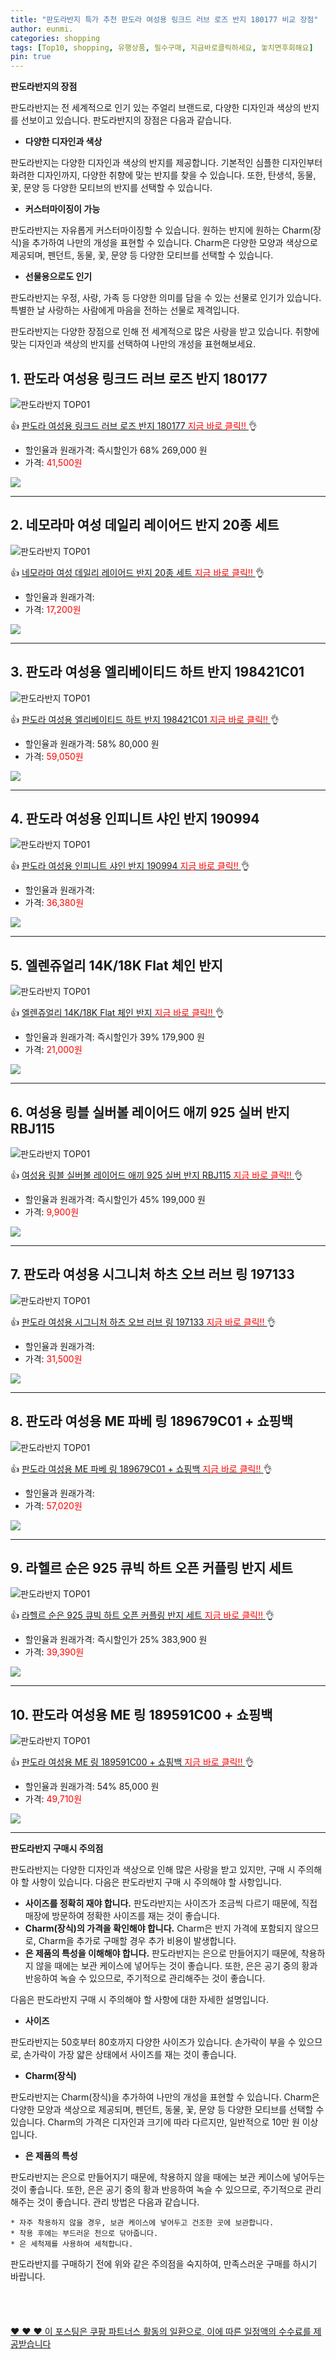 ```yaml
---
title: "판도라반지 특가 추천 판도라 여성용 링크드 러브 로즈 반지 180177 비교 장점"
author: eunmi.
categories: shopping
tags: [Top10, shopping, 유행상품, 필수구매, 지금바로클릭하세요, 놓치면후회해요]
pin: true
---
```

**판도라반지의 장점**

판도라반지는 전 세계적으로 인기 있는 주얼리 브랜드로, 다양한 디자인과 색상의 반지를 선보이고 있습니다. 판도라반지의 장점은 다음과 같습니다.

* **다양한 디자인과 색상**

판도라반지는 다양한 디자인과 색상의 반지를 제공합니다. 기본적인 심플한 디자인부터 화려한 디자인까지, 다양한 취향에 맞는 반지를 찾을 수 있습니다. 또한, 탄생석, 동물, 꽃, 문양 등 다양한 모티브의 반지를 선택할 수 있습니다.

* **커스터마이징이 가능**

판도라반지는 자유롭게 커스터마이징할 수 있습니다. 원하는 반지에 원하는 Charm(장식)을 추가하여 나만의 개성을 표현할 수 있습니다. Charm은 다양한 모양과 색상으로 제공되며, 펜던트, 동물, 꽃, 문양 등 다양한 모티브를 선택할 수 있습니다.

* **선물용으로도 인기**

판도라반지는 우정, 사랑, 가족 등 다양한 의미를 담을 수 있는 선물로 인기가 있습니다. 특별한 날 사랑하는 사람에게 마음을 전하는 선물로 제격입니다.

판도라반지는 다양한 장점으로 인해 전 세계적으로 많은 사랑을 받고 있습니다. 취향에 맞는 디자인과 색상의 반지를 선택하여 나만의 개성을 표현해보세요.

   

## 1. 판도라 여성용 링크드 러브 로즈 반지 180177

![판도라반지 TOP01](https://thumbnail8.coupangcdn.com/thumbnails/remote/230x230ex/image/rs_quotation_api/lpgpxnas/d7757ce19f41479eada14569d0052eed.jpg)


👍 [판도라 여성용 링크드 러브 로즈 반지 180177 <font color=red> 지금 바로 클릭!! </font> ](https://link.coupang.com/re/AFFSDP?lptag=AF3617701&subid=GithubCoopas&pageKey=6529943837&traceid=V0-153&itemId=14499263781&vendorItemId=81742317232) 👌 


- 할인율과 원래가격: 즉시할인가 68%  269,000   원
- 가격: <span style='color:red'>41,500원</span>

[![](/discount_price.png)](https://link.coupang.com/re/AFFSDP?lptag=AF3617701&subid=GithubCoopas&pageKey=6529943837&traceid=V0-153&itemId=14499263781&vendorItemId=81742317232)

---


   

## 2. 네모라마 여성 데일리 레이어드 반지 20종 세트

![판도라반지 TOP01](https://thumbnail6.coupangcdn.com/thumbnails/remote/230x230ex/image/vendor_inventory/5ebe/fb78723467ee7739dc3909d3c53a4817d4fc9d3dcc861d88bf45e3bdef8b.jpg)


👍 [네모라마 여성 데일리 레이어드 반지 20종 세트 <font color=red> 지금 바로 클릭!! </font> ](https://link.coupang.com/re/AFFSDP?lptag=AF3617701&subid=GithubCoopas&pageKey=7233144138&traceid=V0-153&itemId=18358833751&vendorItemId=85502612256) 👌 


- 할인율과 원래가격: 
- 가격: <span style='color:red'>17,200원</span>

[![](/discount_price.png)](https://link.coupang.com/re/AFFSDP?lptag=AF3617701&subid=GithubCoopas&pageKey=7233144138&traceid=V0-153&itemId=18358833751&vendorItemId=85502612256)

---


   

## 3. 판도라 여성용 엘리베이티드 하트 반지 198421C01

![판도라반지 TOP01](https://thumbnail8.coupangcdn.com/thumbnails/remote/230x230ex/image/rs_quotation_api/csbs4xyr/6453c4f34adf4742a2b09defece6f752.jpg)


👍 [판도라 여성용 엘리베이티드 하트 반지 198421C01 <font color=red> 지금 바로 클릭!! </font> ](https://link.coupang.com/re/AFFSDP?lptag=AF3617701&subid=GithubCoopas&pageKey=6523537662&traceid=V0-153&itemId=14463153327&vendorItemId=81706575626) 👌 


- 할인율과 원래가격: 58%  80,000   원
- 가격: <span style='color:red'>59,050원</span>

[![](/discount_price.png)](https://link.coupang.com/re/AFFSDP?lptag=AF3617701&subid=GithubCoopas&pageKey=6523537662&traceid=V0-153&itemId=14463153327&vendorItemId=81706575626)

---


   

## 4. 판도라 여성용 인피니트 샤인 반지 190994

![판도라반지 TOP01](https://thumbnail10.coupangcdn.com/thumbnails/remote/230x230ex/image/retail/images/1847774970452044-9b3f334f-74ab-4766-a552-4b64785e9e27.jpg)


👍 [판도라 여성용 인피니트 샤인 반지 190994 <font color=red> 지금 바로 클릭!! </font> ](https://link.coupang.com/re/AFFSDP?lptag=AF3617701&subid=GithubCoopas&pageKey=6579472378&traceid=V0-153&itemId=14800200715&vendorItemId=82039980882) 👌 


- 할인율과 원래가격: 
- 가격: <span style='color:red'>36,380원</span>

[![](/discount_price.png)](https://link.coupang.com/re/AFFSDP?lptag=AF3617701&subid=GithubCoopas&pageKey=6579472378&traceid=V0-153&itemId=14800200715&vendorItemId=82039980882)

---


   

## 5. 엘렌쥬얼리 14K/18K Flat 체인 반지

![판도라반지 TOP01](https://thumbnail10.coupangcdn.com/thumbnails/remote/230x230ex/image/vendor_inventory/00de/67aa0fd411a4589a3f0134ffe1ca3f3019f645fb41959f37666168fecb98.jpg)


👍 [엘렌쥬얼리 14K/18K Flat 체인 반지 <font color=red> 지금 바로 클릭!! </font> ](https://link.coupang.com/re/AFFSDP?lptag=AF3617701&subid=GithubCoopas&pageKey=130485609&traceid=V0-153&itemId=384038729&vendorItemId=70903614090) 👌 


- 할인율과 원래가격: 즉시할인가 39%  179,900   원
- 가격: <span style='color:red'>21,000원</span>

[![](/discount_price.png)](https://link.coupang.com/re/AFFSDP?lptag=AF3617701&subid=GithubCoopas&pageKey=130485609&traceid=V0-153&itemId=384038729&vendorItemId=70903614090)

---


   

## 6. 여성용 링블 실버볼 레이어드 애끼 925 실버 반지 RBJ115

![판도라반지 TOP01](https://thumbnail7.coupangcdn.com/thumbnails/remote/230x230ex/image/retail/images/2958342229877817-f9b764aa-7e68-436c-a32f-6968ab2fa854.jpg)


👍 [여성용 링블 실버볼 레이어드 애끼 925 실버 반지 RBJ115 <font color=red> 지금 바로 클릭!! </font> ](https://link.coupang.com/re/AFFSDP?lptag=AF3617701&subid=GithubCoopas&pageKey=7266173470&traceid=V0-153&itemId=18519592296&vendorItemId=85658273547) 👌 


- 할인율과 원래가격: 즉시할인가 45%  199,000   원
- 가격: <span style='color:red'>9,900원</span>

[![](/discount_price.png)](https://link.coupang.com/re/AFFSDP?lptag=AF3617701&subid=GithubCoopas&pageKey=7266173470&traceid=V0-153&itemId=18519592296&vendorItemId=85658273547)

---


   

## 7. 판도라 여성용 시그니처 하츠 오브 러브 링 197133

![판도라반지 TOP01](https://thumbnail7.coupangcdn.com/thumbnails/remote/230x230ex/image/retail/images/635326813918026-dec3847d-d474-4891-975a-cf3f14651186.jpg)


👍 [판도라 여성용 시그니처 하츠 오브 러브 링 197133 <font color=red> 지금 바로 클릭!! </font> ](https://link.coupang.com/re/AFFSDP?lptag=AF3617701&subid=GithubCoopas&pageKey=6015433365&traceid=V0-153&itemId=10924678121&vendorItemId=86939514766) 👌 


- 할인율과 원래가격: 
- 가격: <span style='color:red'>31,500원</span>

[![](/discount_price.png)](https://link.coupang.com/re/AFFSDP?lptag=AF3617701&subid=GithubCoopas&pageKey=6015433365&traceid=V0-153&itemId=10924678121&vendorItemId=86939514766)

---


   

## 8. 판도라 여성용 ME 파베 링 189679C01 + 쇼핑백

![판도라반지 TOP01](https://thumbnail7.coupangcdn.com/thumbnails/remote/230x230ex/image/retail/images/2023/09/08/18/6/8144271d-2e84-4783-95c2-cb4ef9fa277c.jpg)


👍 [판도라 여성용 ME 파베 링 189679C01 + 쇼핑백 <font color=red> 지금 바로 클릭!! </font> ](https://link.coupang.com/re/AFFSDP?lptag=AF3617701&subid=GithubCoopas&pageKey=7584801187&traceid=V0-153&itemId=20029475584&vendorItemId=87126039206) 👌 


- 할인율과 원래가격: 
- 가격: <span style='color:red'>57,020원</span>

[![](/discount_price.png)](https://link.coupang.com/re/AFFSDP?lptag=AF3617701&subid=GithubCoopas&pageKey=7584801187&traceid=V0-153&itemId=20029475584&vendorItemId=87126039206)

---


   

## 9. 라헬르 순은 925 큐빅 하트 오픈 커플링 반지 세트

![판도라반지 TOP01](https://thumbnail7.coupangcdn.com/thumbnails/remote/230x230ex/image/vendor_inventory/3e76/7a21e76aaf5c0870cda65451ed194c56d5c23e515da1d832b4f5d66608c9.png)


👍 [라헬르 순은 925 큐빅 하트 오픈 커플링 반지 세트 <font color=red> 지금 바로 클릭!! </font> ](https://link.coupang.com/re/AFFSDP?lptag=AF3617701&subid=GithubCoopas&pageKey=7314360639&traceid=V0-153&itemId=18745261098&vendorItemId=85877436754) 👌 


- 할인율과 원래가격: 즉시할인가 25%  383,900   원
- 가격: <span style='color:red'>39,390원</span>

[![](/discount_price.png)](https://link.coupang.com/re/AFFSDP?lptag=AF3617701&subid=GithubCoopas&pageKey=7314360639&traceid=V0-153&itemId=18745261098&vendorItemId=85877436754)

---


   

## 10. 판도라 여성용 ME 링 189591C00 + 쇼핑백

![판도라반지 TOP01](https://thumbnail10.coupangcdn.com/thumbnails/remote/230x230ex/image/retail/images/2023/09/08/18/7/f34a8e60-2f4c-46f7-b98d-a58eeafae8d5.jpg)


👍 [판도라 여성용 ME 링 189591C00 + 쇼핑백 <font color=red> 지금 바로 클릭!! </font> ](https://link.coupang.com/re/AFFSDP?lptag=AF3617701&subid=GithubCoopas&pageKey=7584801066&traceid=V0-153&itemId=20029474516&vendorItemId=87126037982) 👌 


- 할인율과 원래가격: 54%  85,000   원
- 가격: <span style='color:red'>49,710원</span>

[![](/discount_price.png)](https://link.coupang.com/re/AFFSDP?lptag=AF3617701&subid=GithubCoopas&pageKey=7584801066&traceid=V0-153&itemId=20029474516&vendorItemId=87126037982)

---
**판도라반지 구매시 주의점**

판도라반지는 다양한 디자인과 색상으로 인해 많은 사랑을 받고 있지만, 구매 시 주의해야 할 사항이 있습니다. 다음은 판도라반지 구매 시 주의해야 할 사항입니다.

* **사이즈를 정확히 재야 합니다.** 판도라반지는 사이즈가 조금씩 다르기 때문에, 직접 매장에 방문하여 정확한 사이즈를 재는 것이 좋습니다.
* **Charm(장식)의 가격을 확인해야 합니다.** Charm은 반지 가격에 포함되지 않으므로, Charm을 추가로 구매할 경우 추가 비용이 발생합니다.
* **은 제품의 특성을 이해해야 합니다.** 판도라반지는 은으로 만들어지기 때문에, 착용하지 않을 때에는 보관 케이스에 넣어두는 것이 좋습니다. 또한, 은은 공기 중의 황과 반응하여 녹슬 수 있으므로, 주기적으로 관리해주는 것이 좋습니다.

다음은 판도라반지 구매 시 주의해야 할 사항에 대한 자세한 설명입니다.

* **사이즈**

판도라반지는 50호부터 80호까지 다양한 사이즈가 있습니다. 손가락이 부을 수 있으므로, 손가락이 가장 얇은 상태에서 사이즈를 재는 것이 좋습니다.

* **Charm(장식)**

판도라반지는 Charm(장식)을 추가하여 나만의 개성을 표현할 수 있습니다. Charm은 다양한 모양과 색상으로 제공되며, 펜던트, 동물, 꽃, 문양 등 다양한 모티브를 선택할 수 있습니다. Charm의 가격은 디자인과 크기에 따라 다르지만, 일반적으로 10만 원 이상입니다.

* **은 제품의 특성**

판도라반지는 은으로 만들어지기 때문에, 착용하지 않을 때에는 보관 케이스에 넣어두는 것이 좋습니다. 또한, 은은 공기 중의 황과 반응하여 녹슬 수 있으므로, 주기적으로 관리해주는 것이 좋습니다. 관리 방법은 다음과 같습니다.

    * 자주 착용하지 않을 경우, 보관 케이스에 넣어두고 건조한 곳에 보관합니다.
    * 착용 후에는 부드러운 천으로 닦아줍니다.
    * 은 세척제를 사용하여 세척합니다.

판도라반지를 구매하기 전에 위와 같은 주의점을 숙지하여, 만족스러운 구매를 하시기 바랍니다.<br><br><br><br><br> [ ❤ ❤ ❤ 이 포스팅은 쿠팡 파트너스 활동의 일환으로, 이에 따른 일정액의 수수료를 제공받습니다](https://link.coupang.com/a/bcEFyh)